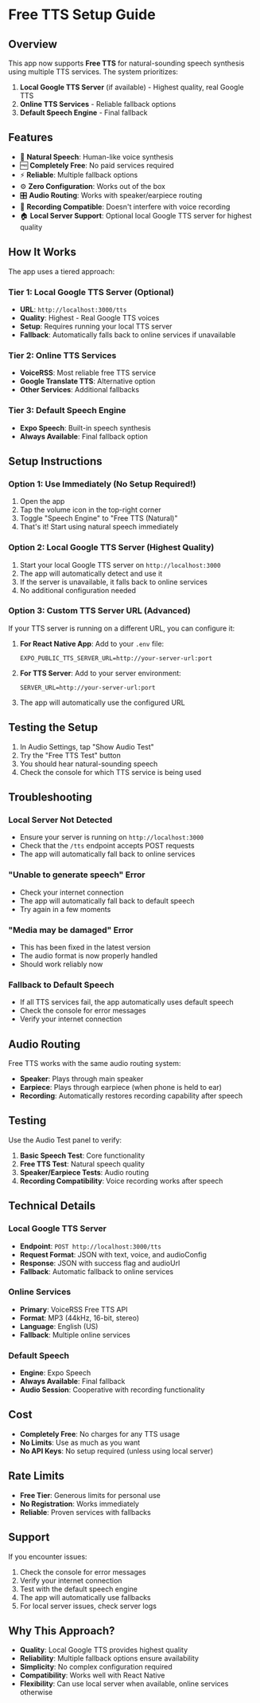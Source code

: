 # Free TTS Setup Guide

## Overview

This app now supports **Free TTS** for natural-sounding speech synthesis using multiple TTS services. The system prioritizes:

1. **Local Google TTS Server** (if available) - Highest quality, real Google TTS
2. **Online TTS Services** - Reliable fallback options
3. **Default Speech Engine** - Final fallback

## Features

- 🎯 **Natural Speech**: Human-like voice synthesis
- 🆓 **Completely Free**: No paid services required
- ⚡ **Reliable**: Multiple fallback options
- ⚙️ **Zero Configuration**: Works out of the box
- 🎛️ **Audio Routing**: Works with speaker/earpiece routing
- 🎤 **Recording Compatible**: Doesn't interfere with voice recording
- 🏠 **Local Server Support**: Optional local Google TTS server for highest quality

## How It Works

The app uses a tiered approach:

### Tier 1: Local Google TTS Server (Optional)
- **URL**: `http://localhost:3000/tts`
- **Quality**: Highest - Real Google TTS voices
- **Setup**: Requires running your local TTS server
- **Fallback**: Automatically falls back to online services if unavailable

### Tier 2: Online TTS Services
- **VoiceRSS**: Most reliable free TTS service
- **Google Translate TTS**: Alternative option
- **Other Services**: Additional fallbacks

### Tier 3: Default Speech Engine
- **Expo Speech**: Built-in speech synthesis
- **Always Available**: Final fallback option

## Setup Instructions

### Option 1: Use Immediately (No Setup Required!)
1. Open the app
2. Tap the volume icon in the top-right corner
3. Toggle "Speech Engine" to "Free TTS (Natural)"
4. That's it! Start using natural speech immediately

### Option 2: Local Google TTS Server (Highest Quality)
1. Start your local Google TTS server on `http://localhost:3000`
2. The app will automatically detect and use it
3. If the server is unavailable, it falls back to online services
4. No additional configuration needed

### Option 3: Custom TTS Server URL (Advanced)
If your TTS server is running on a different URL, you can configure it:

1. **For React Native App**: Add to your `.env` file:
   ```
   EXPO_PUBLIC_TTS_SERVER_URL=http://your-server-url:port
   ```

2. **For TTS Server**: Add to your server environment:
   ```
   SERVER_URL=http://your-server-url:port
   ```

3. The app will automatically use the configured URL

## Testing the Setup

1. In Audio Settings, tap "Show Audio Test"
2. Try the "Free TTS Test" button
3. You should hear natural-sounding speech
4. Check the console for which TTS service is being used

## Troubleshooting

### Local Server Not Detected
- Ensure your server is running on `http://localhost:3000`
- Check that the `/tts` endpoint accepts POST requests
- The app will automatically fall back to online services

### "Unable to generate speech" Error
- Check your internet connection
- The app will automatically fall back to default speech
- Try again in a few moments

### "Media may be damaged" Error
- This has been fixed in the latest version
- The audio format is now properly handled
- Should work reliably now

### Fallback to Default Speech
- If all TTS services fail, the app automatically uses default speech
- Check the console for error messages
- Verify your internet connection

## Audio Routing

Free TTS works with the same audio routing system:
- **Speaker**: Plays through main speaker
- **Earpiece**: Plays through earpiece (when phone is held to ear)
- **Recording**: Automatically restores recording capability after speech

## Testing

Use the Audio Test panel to verify:
1. **Basic Speech Test**: Core functionality
2. **Free TTS Test**: Natural speech quality
3. **Speaker/Earpiece Tests**: Audio routing
4. **Recording Compatibility**: Voice recording works after speech

## Technical Details

### Local Google TTS Server
- **Endpoint**: `POST http://localhost:3000/tts`
- **Request Format**: JSON with text, voice, and audioConfig
- **Response**: JSON with success flag and audioUrl
- **Fallback**: Automatic fallback to online services

### Online Services
- **Primary**: VoiceRSS Free TTS API
- **Format**: MP3 (44kHz, 16-bit, stereo)
- **Language**: English (US)
- **Fallback**: Multiple online services

### Default Speech
- **Engine**: Expo Speech
- **Always Available**: Final fallback
- **Audio Session**: Cooperative with recording functionality

## Cost

- **Completely Free**: No charges for any TTS usage
- **No Limits**: Use as much as you want
- **No API Keys**: No setup required (unless using local server)

## Rate Limits

- **Free Tier**: Generous limits for personal use
- **No Registration**: Works immediately
- **Reliable**: Proven services with fallbacks

## Support

If you encounter issues:
1. Check the console for error messages
2. Verify your internet connection
3. Test with the default speech engine
4. The app will automatically use fallbacks
5. For local server issues, check server logs

## Why This Approach?

- **Quality**: Local Google TTS provides highest quality
- **Reliability**: Multiple fallback options ensure availability
- **Simplicity**: No complex configuration required
- **Compatibility**: Works well with React Native
- **Flexibility**: Can use local server when available, online services otherwise 